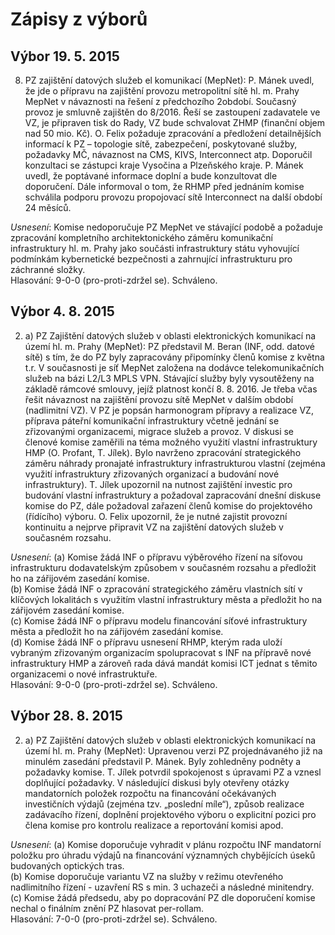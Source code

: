 Zápisy z výborů
===============

Výbor 19. 5. 2015
-----------------

8) PZ zajištění datových služeb el komunikací (MepNet): P. Mánek uvedl, že jde o přípravu na
zajištění provozu metropolitní sítě hl. m. Prahy MepNet v návaznosti na řešení z předchozího
2období. Současný provoz je smluvně zajištěn do 8/2016. Řeší se zastoupení zadavatele ve VZ, je
připraven tisk do Rady, VZ bude schvalovat ZHMP (finanční objem nad 50 mio. Kč). O. Felix
požaduje zpracování a předložení detailnějších informací k PZ – topologie sítě, zabezpečení,
poskytované služby, požadavky MČ, návaznost na CMS, KIVS, Interconnect atp. Doporučil
konzultaci se zástupci kraje Vysočina a Plzeňského kraje. P. Mánek uvedl, že poptávané informace
doplní a bude konzultovat dle doporučení. Dále informoval o tom, že RHMP před jednáním
komise schválila podporu provozu propojovací sítě Interconnect na další období 24 měsíců.

*Usnesení*: Komise nedoporučuje PZ MepNet ve stávající podobě a požaduje zpracování
kompletního architektonického záměru komunikační infrastruktury hl. m. Prahy jako součásti
infrastruktury státu vyhovující podmínkám kybernetické bezpečnosti a zahrnující infrastrukturu
pro záchranné složky.  
Hlasování: 9-0-0 (pro-proti-zdržel se). Schváleno.


Výbor 4. 8. 2015
----------------

2) a) PZ Zajištění datových služeb v oblasti elektronických komunikací na území hl. m. Prahy
(MepNet): PZ představil M. Beran (INF, odd. datové sítě) s tím, že do PZ byly zapracovány
připomínky členů komise z května t.r. V současnosti je síť MepNet založena na dodávce
telekomunikačních služeb na bázi L2/L3 MPLS VPN. Stávající služby byly vysoutěženy na
základě rámcové smlouvy, jejíž platnost končí 8. 8. 2016. Je třeba včas řešit návaznost na
zajištění provozu sítě MepNet v dalším období (nadlimitní VZ). V PZ je popsán harmonogram
přípravy a realizace VZ, příprava páteřní komunikační infrastruktury včetně jednání se
zřizovanými organizacemi, migrace služeb a provoz. V diskusi se členové komise zaměřili na
téma možného využití vlastní infrastruktury HMP (O. Profant, T. Jílek). Bylo navrženo
zpracování strategického záměru náhrady pronajaté infrastruktury infrastrukturou vlastní
(zejména využití infrastruktury zřizovaných organizací a budování nové infrastruktury). T. Jílek
upozornil na nutnost zajištění investic pro budování vlastní infrastruktury a požadoval
zapracování dnešní diskuse komise do PZ, dále požadoval zařazení členů komise do
projektového (řídícího) výboru. O. Felix upozornil, že je nutné zajistit provozní kontinuitu a
nejprve připravit VZ na zajištění datových služeb v současném rozsahu.

*Usnesení*:
(a) Komise žádá INF o přípravu výběrového řízení na síťovou infrastrukturu
dodavatelským způsobem v současném rozsahu a předložit ho na zářijovém zasedání
komise.  
(b) Komise žádá INF o zpracování strategického záměru vlastních sítí v klíčových
lokalitách s využitím vlastní infrastruktury města a předložit ho na zářijovém zasedání
komise.  
(c) Komise žádá INF o přípravu modelu financování síťové infrastruktury města a
předložit ho na zářijovém zasedání komise.  
(d) Komise žádá INF o přípravu usnesení RHMP, kterým rada uloží vybraným zřizovaným
organizacím spolupracovat s INF na přípravě nové infrastruktury HMP a zároveň rada
dává mandát komisi ICT jednat s těmito organizacemi o nové infrastruktuře.  
Hlasování: 9-0-0 (pro-proti-zdržel se). Schváleno.

Výbor 28. 8. 2015
-----------------

2) a) PZ Zajištění datových služeb v oblasti elektronických komunikací na území hl. m. Prahy
(MepNet): Upravenou verzi PZ projednávaného již na minulém zasedání představil P. Mánek.
Byly zohledněny podněty a požadavky komise. T. Jílek potvrdil spokojenost s úpravami PZ a
vznesl doplňující požadavky. V následující diskusi byly otevřeny otázky mandatorních položek
rozpočtu na financování očekávaných investičních výdajů (zejména tzv. „poslední míle“),
způsob realizace zadávacího řízení, doplnění projektového výboru o explicitní pozici pro člena
komise pro kontrolu realizace a reportování komisi apod.

*Usnesení*:
(a) Komise doporučuje vyhradit v plánu rozpočtu INF mandatorní položku pro úhradu
výdajů na financování významných chybějících úseků budovaných optických tras.  
(b) Komise doporučuje variantu VZ na služby v režimu otevřeného nadlimitního řízení -
uzavření RS s min. 3 uchazeči a následné minitendry.  
(c) Komise žádá předsedu, aby po dopracování PZ dle doporučení komise nechal o
finálním znění PZ hlasovat per-rollam.  
Hlasování: 7-0-0 (pro-proti-zdržel se). Schváleno.
